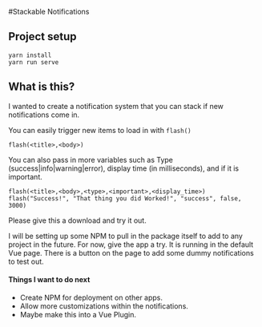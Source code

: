 #Stackable Notifications

## Project setup

```
yarn install
yarn run serve
```

## What is this?

I wanted to create a notification system that you can stack if new notifications come in.

You can easily trigger new items to load in with `flash()`

```
flash(<title>,<body>)
```

You can also pass in more variables such as Type (success|info|warning|error), display time (in milliseconds), and if it is important.

```
flash(<title>,<body>,<type>,<important>,<display_time>)
flash("Success!", "That thing you did Worked!", "success", false, 3000)
```

Please give this a download and try it out.

I will be setting up some NPM to pull in the package itself to add to any project in the future. For now, give the app a try. It is running in the default Vue page. There is a button on the page to add some dummy notifications to test out.

#### Things I want to do next

- Create NPM for deployment on other apps.
- Allow more customizations within the notifications.
- Maybe make this into a Vue Plugin.
